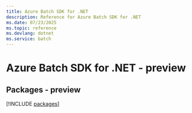 ```yaml
---
title: Azure Batch SDK for .NET
description: Reference for Azure Batch SDK for .NET
ms.date: 07/23/2025
ms.topic: reference
ms.devlang: dotnet
ms.service: batch
---
```

# Azure Batch SDK for .NET - preview
## Packages - preview
[!INCLUDE [packages](batch-index.md)]